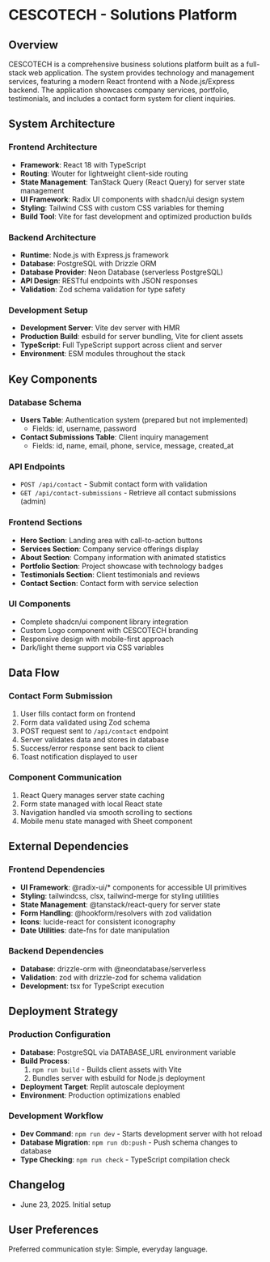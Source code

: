 # CESCOTECH - Solutions Platform

## Overview
CESCOTECH is a comprehensive business solutions platform built as a full-stack web application. The system provides technology and management services, featuring a modern React frontend with a Node.js/Express backend. The application showcases company services, portfolio, testimonials, and includes a contact form system for client inquiries.

## System Architecture

### Frontend Architecture
- **Framework**: React 18 with TypeScript
- **Routing**: Wouter for lightweight client-side routing
- **State Management**: TanStack Query (React Query) for server state management
- **UI Framework**: Radix UI components with shadcn/ui design system
- **Styling**: Tailwind CSS with custom CSS variables for theming
- **Build Tool**: Vite for fast development and optimized production builds

### Backend Architecture
- **Runtime**: Node.js with Express.js framework
- **Database**: PostgreSQL with Drizzle ORM
- **Database Provider**: Neon Database (serverless PostgreSQL)
- **API Design**: RESTful endpoints with JSON responses
- **Validation**: Zod schema validation for type safety

### Development Setup
- **Development Server**: Vite dev server with HMR
- **Production Build**: esbuild for server bundling, Vite for client assets
- **TypeScript**: Full TypeScript support across client and server
- **Environment**: ESM modules throughout the stack

## Key Components

### Database Schema
- **Users Table**: Authentication system (prepared but not implemented)
  - Fields: id, username, password
- **Contact Submissions Table**: Client inquiry management
  - Fields: id, name, email, phone, service, message, created_at

### API Endpoints
- `POST /api/contact` - Submit contact form with validation
- `GET /api/contact-submissions` - Retrieve all contact submissions (admin)

### Frontend Sections
- **Hero Section**: Landing area with call-to-action buttons
- **Services Section**: Company service offerings display
- **About Section**: Company information with animated statistics
- **Portfolio Section**: Project showcase with technology badges
- **Testimonials Section**: Client testimonials and reviews
- **Contact Section**: Contact form with service selection

### UI Components
- Complete shadcn/ui component library integration
- Custom Logo component with CESCOTECH branding
- Responsive design with mobile-first approach
- Dark/light theme support via CSS variables

## Data Flow

### Contact Form Submission
1. User fills contact form on frontend
2. Form data validated using Zod schema
3. POST request sent to `/api/contact` endpoint
4. Server validates data and stores in database
5. Success/error response sent back to client
6. Toast notification displayed to user

### Component Communication
1. React Query manages server state caching
2. Form state managed with local React state
3. Navigation handled via smooth scrolling to sections
4. Mobile menu state managed with Sheet component

## External Dependencies

### Frontend Dependencies
- **UI Framework**: @radix-ui/* components for accessible UI primitives
- **Styling**: tailwindcss, clsx, tailwind-merge for styling utilities
- **State Management**: @tanstack/react-query for server state
- **Form Handling**: @hookform/resolvers with zod validation
- **Icons**: lucide-react for consistent iconography
- **Date Utilities**: date-fns for date manipulation

### Backend Dependencies
- **Database**: drizzle-orm with @neondatabase/serverless
- **Validation**: zod with drizzle-zod for schema validation
- **Development**: tsx for TypeScript execution

## Deployment Strategy

### Production Configuration
- **Database**: PostgreSQL via DATABASE_URL environment variable
- **Build Process**: 
  1. `npm run build` - Builds client assets with Vite
  2. Bundles server with esbuild for Node.js deployment
- **Deployment Target**: Replit autoscale deployment
- **Environment**: Production optimizations enabled

### Development Workflow
- **Dev Command**: `npm run dev` - Starts development server with hot reload
- **Database Migration**: `npm run db:push` - Push schema changes to database
- **Type Checking**: `npm run check` - TypeScript compilation check

## Changelog
- June 23, 2025. Initial setup

## User Preferences
Preferred communication style: Simple, everyday language.